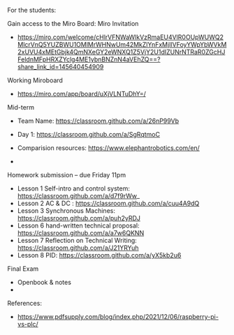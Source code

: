 

For the students:

Gain access to the Miro Board: Miro Invitation
- https://miro.com/welcome/cHlrVFNWaWlkVzRmaEU4VlR0OUpWUWQ2MlcrVnQ5YUZBWU1OMlMrWHNwUm42MkZlYnFxMjlIVFoyYWpYbWVkM2xUVU4xMEtGbjk4QmNXeGY2eWNXQ1Z5VjY2U1dIZUNrNTRaR0ZGcHJFeldnMFpHRXZYclg4ME1ybnBNZnN4aVEhZQ==?share_link_id=145640454909

Working Miroboard
- https://miro.com/app/board/uXjVLNTuDhY=/

Mid-term
- Team Name: https://classroom.github.com/a/26nP99Vb
- Day 1: https://classroom.github.com/a/SgRqtmoC

- Comparision resources: https://www.elephantrobotics.com/en/
- 

Homework submission – due Friday 11pm 
- Lesson 1 Self-intro and control system: https://classroom.github.com/a/d7f9rWw_
- Lesson 2 AC & DC : https://classroom.github.com/a/cuu4A9dQ
- Lesson 3 Synchronous Machines: https://classroom.github.com/a/puh2yRDJ
- Lesson 6 hand-written technical proposal: https://classroom.github.com/a/a7w6QKNN 
- Lesson 7 Reflection on Technical Writing: https://classroom.github.com/a/J21YRYuh
- Lesson 8 PID: https://classroom.github.com/a/yX5kb2u6

Final Exam
- Openbook & notes
- 

References:
- https://www.pdfsupply.com/blog/index.php/2021/12/06/raspberry-pi-vs-plc/

